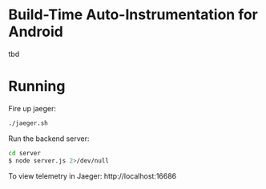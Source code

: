 # Build-Time Auto-Instrumentation for Android

tbd

# Running

Fire up jaeger:
```bash
./jaeger.sh
```

Run the backend server:
```bash
cd server
$ node server.js 2>/dev/null
```

To view telemetry in Jaeger:
http://localhost:16686